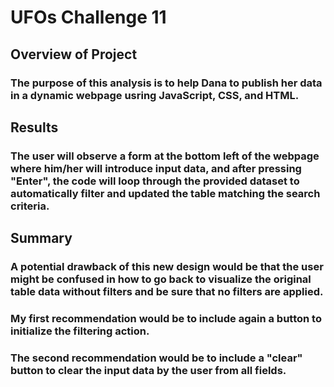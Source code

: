 # UFOs Challenge 11

## Overview of Project
### The purpose of this analysis is to help Dana to publish her data in a dynamic webpage usring JavaScript, CSS, and HTML.

## Results
### The user will observe a form at the bottom left of the webpage where him/her will introduce input data, and after pressing "Enter", the code will loop through the provided dataset to automatically filter and updated the table matching the search criteria.

## Summary
### A potential drawback of this new design would be that the user might be confused in how to go back to visualize the original table data without filters and be sure that no filters are applied.
### My first recommendation would be to include again a button to initialize the filtering action.
### The second recommendation would be to include a "clear" button to clear the input data by the user from all fields.
